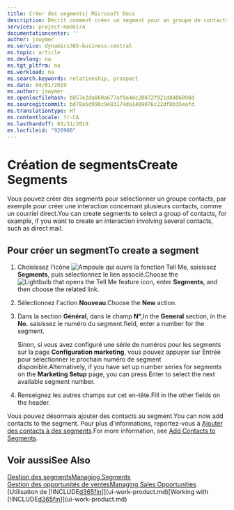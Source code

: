 ```yaml
---
title: Créer des segments| Microsoft Docs
description: Décrit comment créer un segment pour un groupe de contacts dans Business Central, par exemple, afin de cibler plusieurs contacts avec un courriel direct.
services: project-madeira
documentationcenter: ''
author: jswymer
ms.service: dynamics365-business-central
ms.topic: article
ms.devlang: na
ms.tgt_pltfrm: na
ms.workload: na
ms.search.keywords: relationship, prospect
ms.date: 04/01/2019
ms.author: jswymer
ms.openlocfilehash: b857e2da860a677af9a4dc20072f921d8406898d
ms.sourcegitcommit: bd78a5d990c9e83174da1409076c22df8b35eafd
ms.translationtype: HT
ms.contentlocale: fr-CA
ms.lasthandoff: 03/31/2019
ms.locfileid: "920900"
---
```

# <a name="create-segments"></a><span data-ttu-id="b493a-103">Création de segments</span><span class="sxs-lookup"><span data-stu-id="b493a-103">Create Segments</span></span>
<span data-ttu-id="b493a-104">Vous pouvez créer des segments pour sélectionner un groupe contacts, par exemple pour créer une interaction concernant plusieurs contacts, comme un courriel direct.</span><span class="sxs-lookup"><span data-stu-id="b493a-104">You can create segments to select a group of contacts, for example, if you want to create an interaction involving several contacts, such as direct mail.</span></span>

## <a name="to-create-a-segment"></a><span data-ttu-id="b493a-105">Pour créer un segment</span><span class="sxs-lookup"><span data-stu-id="b493a-105">To create a segment</span></span>
1. <span data-ttu-id="b493a-106">Choisissez l'icône ![Ampoule qui ouvre la fonction Tell Me](media/ui-search/search_small.png "Dites-moi ce que vous voulez faire"), saisissez **Segments**, puis sélectionnez le lien associé.</span><span class="sxs-lookup"><span data-stu-id="b493a-106">Choose the ![Lightbulb that opens the Tell Me feature](media/ui-search/search_small.png "Tell me what you want to do") icon, enter **Segments**, and then choose the related link.</span></span>
2. <span data-ttu-id="b493a-107">Sélectionnez l'action **Nouveau**.</span><span class="sxs-lookup"><span data-stu-id="b493a-107">Choose the **New** action.</span></span>
3. <span data-ttu-id="b493a-108">Dans la section **Général**, dans le champ **N°**,</span><span class="sxs-lookup"><span data-stu-id="b493a-108">In the **General** section, in the **No.**</span></span> <span data-ttu-id="b493a-109">saisissez le numéro du segment.</span><span class="sxs-lookup"><span data-stu-id="b493a-109">field, enter a number for the segment.</span></span>

    <span data-ttu-id="b493a-110">Sinon, si vous avez configuré une série de numéros pour les segments sur la page **Configuration marketing**, vous pouvez appuyer sur Entrée pour sélectionner le prochain numéro de segment disponible.</span><span class="sxs-lookup"><span data-stu-id="b493a-110">Alternatively, if you have set up number series for segments on the **Marketing Setup** page, you can press Enter to select the next available segment number.</span></span>
4. <span data-ttu-id="b493a-111">Renseignez les autres champs sur cet en-tête.</span><span class="sxs-lookup"><span data-stu-id="b493a-111">Fill in the other fields on the header.</span></span>

<span data-ttu-id="b493a-112">Vous pouvez désormais ajouter des contacts au segment.</span><span class="sxs-lookup"><span data-stu-id="b493a-112">You can now add contacts to the segment.</span></span> <span data-ttu-id="b493a-113">Pour plus d'informations, reportez-vous à [Ajouter des contacts à des segments](marketing-add-contact-segment.md).</span><span class="sxs-lookup"><span data-stu-id="b493a-113">For more information, see [Add Contacts to Segments](marketing-add-contact-segment.md).</span></span>

## <a name="see-also"></a><span data-ttu-id="b493a-114">Voir aussi</span><span class="sxs-lookup"><span data-stu-id="b493a-114">See Also</span></span>
[<span data-ttu-id="b493a-115">Gestion des segments</span><span class="sxs-lookup"><span data-stu-id="b493a-115">Managing Segments</span></span>](marketing-segments.md)  
[<span data-ttu-id="b493a-116">Gestion des opportunités de ventes</span><span class="sxs-lookup"><span data-stu-id="b493a-116">Managing Sales Opportunities</span></span>](marketing-manage-sales-opportunities.md)  
<span data-ttu-id="b493a-117">[Utilisation de [!INCLUDE[d365fin](includes/d365fin_md.md)]](ui-work-product.md)</span><span class="sxs-lookup"><span data-stu-id="b493a-117">[Working with [!INCLUDE[d365fin](includes/d365fin_md.md)]](ui-work-product.md)</span></span>  
